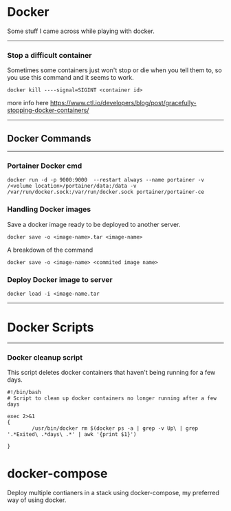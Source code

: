 # Docker

Some stuff I came across while playing with docker.

***
### Stop a difficult container

Sometimes some containers just won't stop or die when you tell them to, so you use this command and it seems to work.
```
docker kill ----signal=SIGINT <container id>
```

more info here https://www.ctl.io/developers/blog/post/gracefully-stopping-docker-containers/


***
## Docker Commands
***
### Portainer Docker cmd

```
docker run -d -p 9000:9000  --restart always --name portainer -v /<volume location>/portainer/data:/data -v /var/run/docker.sock:/var/run/docker.sock portainer/portainer-ce

```

### Handling Docker images

Save a docker image ready to be deployed to another server.

```
docker save -o <image-name>.tar <image-name>
```

A breakdown of the command

```
docker save -o <image-name> <commited image name>
```

### Deploy Docker image to server

```
docker load -i <image-name.tar
```

***


# Docker Scripts

***

### Docker cleanup script

This script deletes docker containers that haven't being running for a few days.

```
#!/bin/bash
# Script to clean up docker containers no longer running after a few days

exec 2>&1
{
        /usr/bin/docker rm $(docker ps -a | grep -v Up\ | grep  '.*Exited\ .*days\ .*' | awk '{print $1}')

}
```


# docker-compose

Deploy multiple contianers in a stack using docker-compose, my preferred way of using docker.


